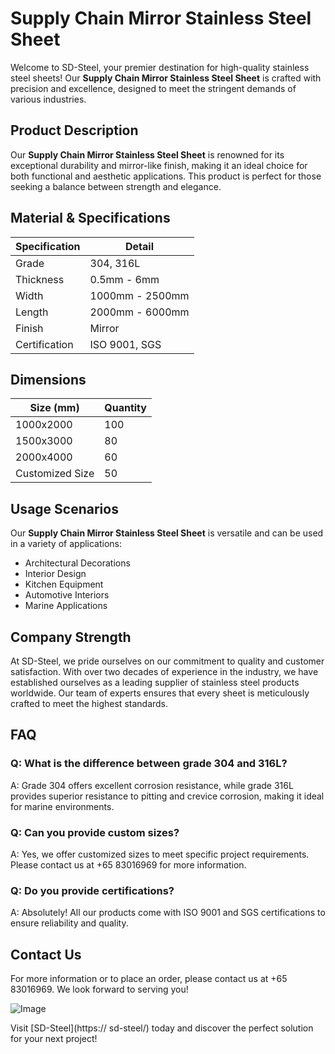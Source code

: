 # Supply Chain Mirror Stainless Steel Sheet

Welcome to SD-Steel, your premier destination for high-quality stainless steel sheets! Our **Supply Chain Mirror Stainless Steel Sheet** is crafted with precision and excellence, designed to meet the stringent demands of various industries.

## Product Description

Our **Supply Chain Mirror Stainless Steel Sheet** is renowned for its exceptional durability and mirror-like finish, making it an ideal choice for both functional and aesthetic applications. This product is perfect for those seeking a balance between strength and elegance.

## Material & Specifications

| Specification | Detail |
|---------------|--------|
| Grade         | 304, 316L |
| Thickness     | 0.5mm - 6mm |
| Width         | 1000mm - 2500mm |
| Length        | 2000mm - 6000mm |
| Finish        | Mirror |
| Certification | ISO 9001, SGS |

## Dimensions

| Size (mm)       | Quantity |
|-----------------|----------|
| 1000x2000       | 100      |
| 1500x3000       | 80       |
| 2000x4000       | 60       |
| Customized Size | 50       |

## Usage Scenarios

Our **Supply Chain Mirror Stainless Steel Sheet** is versatile and can be used in a variety of applications:

- Architectural Decorations
- Interior Design
- Kitchen Equipment
- Automotive Interiors
- Marine Applications

## Company Strength

At SD-Steel, we pride ourselves on our commitment to quality and customer satisfaction. With over two decades of experience in the industry, we have established ourselves as a leading supplier of stainless steel products worldwide. Our team of experts ensures that every sheet is meticulously crafted to meet the highest standards.

## FAQ

### Q: What is the difference between grade 304 and 316L?
A: Grade 304 offers excellent corrosion resistance, while grade 316L provides superior resistance to pitting and crevice corrosion, making it ideal for marine environments.

### Q: Can you provide custom sizes?
A: Yes, we offer customized sizes to meet specific project requirements. Please contact us at +65 83016969 for more information.

### Q: Do you provide certifications?
A: Absolutely! All our products come with ISO 9001 and SGS certifications to ensure reliability and quality.

## Contact Us

For more information or to place an order, please contact us at +65 83016969. We look forward to serving you!

![Image](https://github.com/user-attachments/assets/2567258e-e124-4816-932d-1809bd27ef0b)

Visit [SD-Steel](https:// sd-steel/) today and discover the perfect solution for your next project!